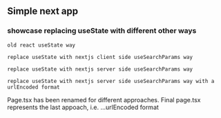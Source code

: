 ## Simple next app

### showcase replacing useState with different other ways

`old react useState way`

`replace useState with nextjs client side useSearchParams way`

`replace useState with nextjs server side useSearchParams way`

`replace useState with nextjs server side useSearchParams way with a urlEncoded format`

Page.tsx has been renamed for different approaches.
Final page.tsx represents the last appoach, i.e. ...urlEncoded format
